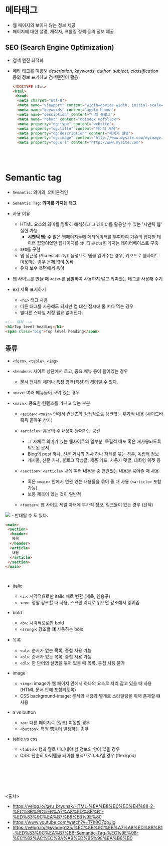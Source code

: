 # 메타태그

- 웹 페이지의 보이지 않는 정보 제공
- 페이지에 대한 설명, 제작자, 크롤링 정책 등의 정보 제공
  
## SEO (Search Engine Optimization)

- 검색 엔진 최적화
- 메타 태그를 이용해 *description*, *keywords*, *author*, *subject*, *classification* 등의 정보 표기하고 검색엔진이 활용

  ```html
  <!DOCTYPE html>
  <html>
   <head>
    <meta charset="utf-8">
    <meta name="viewport" content="width=device-width, initial-scale=1">
    <meta name="keywords" content="apple banna">
    <meta name="desciption" content="나의 블로그">
    <meta name="robot" content="noindex nofollow">
    <meta property="og:type" content="website">
    <meta property="og:title" content="페이지 제목">
    <meta property="og:description" content="페이지 설명">
    <meta property="og:image" content="http://www.mysite.com/myimage.jpg">
    <meta property="og:url" content="http://www.mysite.com">
  ```

<br><br>

# Semantic tag

- `Semantic`: 의미의, 의미론적인
- `Semantic Tag`: **의미를 가지는 태그**

- 사용 이유
  - HTML 요소의 의미를 명확히 해석하고 그 데이터를 활용할 수 있는 '시맨틱 웹' 실현 가능
    - **시맨틱 웹**: 수 많은 웹페이지들에 메타데이터를 부여하여 기존의 잡다한 데이터 집합이었던 웹페이지를 `의미`와 `관련성`을 가지는 데이터베이스로 구축
  - `SEO`를 구현
  - 웹 접근성 (Accessibility): 음성으로 웹을 읽어주는 경우, 키보드로 웹사이트 이용하는 경우 문제 없이 동작
  - 유지 보수 측면에서 용이

- 웹 사이트를 만들 때 `<div>`를 남발하여 사용하지 말고 의미있는 태그를 사용해 주기

- ex) 제목 표시하기
  - `<h1>` 태그 사용
  - 다른 태그를 사용해도 되지만 컵 대신 접시에 물 떠다 먹는 경우
  - 별다른 스타일 지정 필요 없어진다.

```html
<!-- 제목 -->
<h1>Top level heading</h1>
<span class="big">Top level heading</span>
```

## 종류

- `<form>`, `<table>`, `<img>`

- `<header>`: 사이트 상단에서 로고, 중요 메뉴 등이 들어있는 경우
  - 문서 전체의 헤더나 특정 영역(섹션)의 헤더일 수 있다.
  
- `<nav>`: 여러 메뉴들이 모여 있는 경우
  
- `<main>`: 중요한 컨텐츠를 가지고 있는 부분
  - `<aside>`: `<main>` 안에서 컨텐츠와 직접적으로 상관없는 부가적 내용 (사이드바 혹윽 콜아웃 상자)
  - `<article>`: 본문의 주 내용이 들어가는 공간
    - 그 자체로 의미가 있는 웹사이트의 일부분, 독립적 배포 혹은 재사용되도록 의도된 문서
    - Blog의 post 하나, 신문 기사의 기사 하나 자체를 묶는 경우, 독립적 정보
    - 게시물, 신문 기사, 블로그 작성글, 제품 카드, 사용자 댓글, 대화형 위젯 등
  
  - `<section>`: `<article>` 내에 여러 내용들 중 연관있는 내용을 묶어줄 때 사용
    - 혹은 `<main>` 안에서 연관 있는 내용들을 묶어 줄 때 사용 (`<article>` 포함 가능)
    - 보통 제목이 있는 것이 일반적

  - `<footer>`: 웹 사이트 제일 아래에 부가적 정보, 링크들이 있는 경우 (선택)

<img src="https://github.com/in3166/TIL/blob/main/HTML%2CCSS/img/seman1.JPG" />
- 반대일 수 도 있다.

```html
<main>
 <section>
  <header>
   제목
  </header>
  <article>
   내용
  </article>
 </section>
</main>
```

<br>

- italic
  - `<i>`: 시각적으로만 italic 채로 변환 (제목, 인용구)
  - `<em>`: 정말 강조할 때 사용, 스크린 리더로 읽으면 강조해서 읽어줌

- bold
  - `<b>`: 시각적으로만 bold
  - `<srong>`: 강조할 떄 사용하는 bold
  
- 목록
  - `<ul>`: 순서가 없는 목록, 중첩 사용 가능
  - `<ol>`: 순서가 있는 목록, 중첩 사용 가능
  - `<dl>`: 한 단어의 설명을 묶어 있을 때 목록, 중첩 사용 불가
  
- image
  - `<img>`: image가 웹 페이지 안에서 하나의 요소로 자리 잡고 있을 때 사용 (HTML 문서 안에 포함되도록)
  - CSS background-image: 문서의 내용과 별개로 스타일링을 위해 존재할 떄 사용

- a vs button
  - `<a>`: 다른 페이지로 (링크) 이동할 경우
  - `<button>`: 특정 행동이 발생하는 경우

- table vs css
  - `<table>`: 행과 열로 나타내야 할 정보의 양이 많을 경우
  - CSS: 단순히 아이템을 테이블 형식으로 나타낼 경우 (flex/grid)
  
<br/><br/>
  
<br/><br/>

<출처>

- <https://velog.io/@ru_bryunak/HTML-%EA%B8%B0%EC%B4%88-2-%EC%8B%9C%EB%A7%A8%ED%8B%B1-%ED%83%9C%EA%B7%B8%EB%9E%80>
- <https://www.youtube.com/watch?v=T7h8O7dpJIg>
- <https://velog.io/@syoung125/%EC%8B%9C%EB%A7%A8%ED%8B%B1-%ED%83%9C%EA%B7%B8-Semantic-Tag-%EC%9E%98-%EC%82%AC%EC%9A%A9%ED%95%98%EA%B8%B0>
